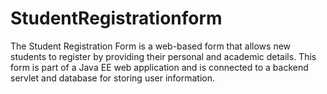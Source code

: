 # StudentRegistrationform
The Student Registration Form is a web-based form that allows new students to register by providing their personal and academic details. This form is part of a Java EE web application and is connected to a backend servlet and database for storing user information.  
